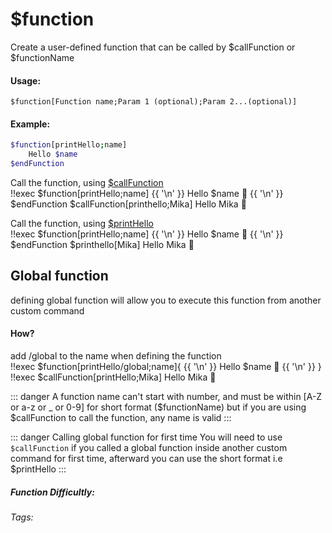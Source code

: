 # $function
Create a user-defined function that can be called by $callFunction or $functionName


#### Usage: 
`$function[Function name;Param 1 (optional);Param 2...(optional)]`

#### Example:
```bash
$function[printHello;name]
    Hello $name
$endFunction
``` 

Call the function, using [$callFunction](../Useful/callFunction)
<br/>
<discord-messages>
	<discord-message :bot="false" role-color="#ffcc9a" author="Member">
        <DiscordMarkdown>
	        !!exec $function[printHello;name]
            {{ '\n' }}
            Hello $name 👋
            {{ '\n' }}
            $endFunction
            $callFunction[printhello;Mika]
		</DiscordMarkdown>
	</discord-message>
	<discord-message :bot="true" role-color="#0099ff" author="Custom Command" avatar="https://media.discordapp.net/avatars/725721249652670555/781224f90c3b841ba5b40678e032f74a.webp">
        Hello Mika 👋
	</discord-message>
</discord-messages>

Call the function, using [$printHello](../Useful/callFunction)
<br/>
<discord-messages>
	<discord-message :bot="false" role-color="#ffcc9a" author="Member">
        <DiscordMarkdown>
	        !!exec $function[printHello;name]
            {{ '\n' }}
            Hello $name 👋
            {{ '\n' }}
            $endFunction
            $printhello[Mika]
		</DiscordMarkdown>
	</discord-message>
	<discord-message :bot="true" role-color="#0099ff" author="Custom Command" avatar="https://media.discordapp.net/avatars/725721249652670555/781224f90c3b841ba5b40678e032f74a.webp">
        Hello Mika 👋
	</discord-message>
</discord-messages>


## Global function
defining global function will allow you to execute this function from another custom command
#### How?
add /global to the name when defining the function
<br/>
<discord-messages>
	<discord-message :bot="false" role-color="#ffcc9a" author="Member">
        <DiscordMarkdown>
	        !!exec $function[printHello/global;name]{
            {{ '\n' }}
            Hello $name 👋
            {{ '\n' }}
	    }
		</DiscordMarkdown>
	</discord-message>
	<discord-message :bot="false" role-color="#ffcc9a" author="Member">
        <DiscordMarkdown>
	        !!exec $callFunction[printHello;Mika]
		</DiscordMarkdown>
	</discord-message>
	<discord-message :bot="true" role-color="#0099ff" author="Custom Command" avatar="https://media.discordapp.net/avatars/725721249652670555/781224f90c3b841ba5b40678e032f74a.webp">
        Hello Mika 👋
	</discord-message>
</discord-messages>

::: danger 
A function name can't start with number, and must be within [A-Z or a-z or _ or 0-9] for short format ($functionName)
but if you are using $callFunction to call the function, any name is valid
:::

::: danger Calling global function for first time
You will need to use `$callFunction` if you called a global function inside another custom command for first time, afterward you can use the short format
i.e $printHello
:::
##### Function Difficultly: <Badge type="danger" text="Difficult" vertical="middle" /> 
###### Tags: <Badge type="tip" text="Function" vertical="middle" />  <Badge type="tip" text="Custom Functions" vertical="middle" />  <Badge type="tip" text="Nested code" vertical="middle" />
